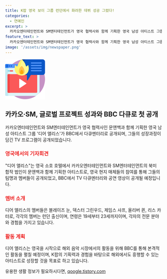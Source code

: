 ```yaml
---
title: K팝 영국 보이 그룹 런던에서 화려한 데뷔 성공 그렸다!
categories:
  - 연예인
excerpt: >
  카카오엔터테인먼트와 SM엔터테인먼트가 영국 협력사와 함께 기획한 영국 남성 아티스트 그룹 디어 앨리스가 공개되었다. 이들은 K팝의 아이돌 기획력과 콘텐츠 유통 역량을 활용하여 해외에서 활동할 예정이며, BBC에서 6부작 TV 다큐멘터리 및 공연 영상을 공개할 예정이다. 런던에서 열린 기자간담회에는 영국 현지 매체들도 참가하여 멤버들의 소개와 그룹의 활동 계획이 공개되었다. 멤버들은 SM엔터테인먼트의 트레이닝을 받으면서 새로운 경험을 했고, 디어 앨리스는 영국과 해외 음악 시장에서 활발한 활동을 펼칠 예정이다.
feature_text: >
  카카오엔터테인먼트와 SM엔터테인먼트가 영국 협력사와 함께 기획한 영국 남성 아티스트 그룹 디어 앨리스가 공개되었다. 이들은 K팝의 아이돌 기획력과 콘텐츠 유통 역량을 활용하여 해외에서 활동할 예정이며, BBC에서 6부작 TV 다큐멘터리 및 공연 영상을 공개할 예정이다. 런던에서 열린 기자간담회에는 영국 현지 매체들도 참가하여 멤버들의 소개와 그룹의 활동 계획이 공개되었다. 멤버들은 SM엔터테인먼트의 트레이닝을 받으면서 새로운 경험을 했고, 디어 앨리스는 영국과 해외 음악 시장에서 활발한 활동을 펼칠 예정이다.
image: '/assets/img/newspaper.png'
---
```


<p><img src="/assets/img/news.png" alt="rentncar 속보" /></p>

<h2 data-ke-size="size26">카카오·SM, 글로벌 프로젝트 성과와 BBC 다큐로 첫 공개</h2>

<p>카카오엔터테인먼트와 SM엔터테인먼트가 영국 협력사인 문앤백과 함께 기획한 영국 남성 아티스트 그룹 '디어 앨리스'가 BBC에서 다큐멘터리로 공개되며, 그들의 성장과정이 담긴 TV 프로그램이 공개되었습니다.</p>

<h3><b><span style="color: #ee2323;">영국에서의 기자회견</span></b></h3>

<p>"디어 앨리스"는 영국 소호 호텔에서 카카오엔터테인먼트와 SM엔터테인먼트의 북미 합작 법인이 문앤백과 함께 기획한 아티스트로, 영국 현지 매체들의 참여를 통해 그들의 팀명과 멤버들이 공개되었고, BBC에서 TV 다큐멘터리와 공연 영상이 공개될 예정입니다.</p>

<h3><b><span style="color: #ee2323;">멤버 소개</span></b></h3>

<p>디어 앨리스의 멤버들은 블레이즈 눈, 덱스터 그린우드, 제임스 샤프, 올리버 퀸, 리스 카터로, 각각의 멤버는 런던 출신이며, 연령은 19세부터 23세까지이며, 각자의 전문 분야와 경험을 가지고 있습니다.</p>

<h3><b><span style="color: #ee2323;">활동 계획</span></b></h3>

<p>디어 앨리스는 영국을 시작으로 해외 음악 시장에서의 활동을 위해 BBC를 통해 본격적인 활동을 펼칠 예정이며, K팝의 기획력과 경험을 바탕으로 해외에서도 흥행할 수 있는 아티스트로 성장할 것을 목표로 하고 있습니다.</p>
유용한 생활 정보가 필요하시다면, <a href="https://qoogle.tistory.com" rel="dofollow">qoogle.tistory.com</a>


